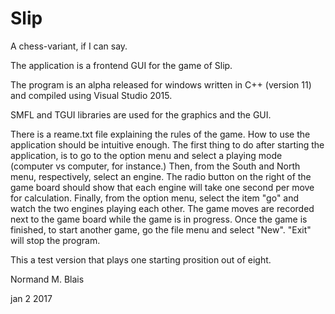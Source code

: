 # Slip
A chess-variant, if I can say. 

The application is a frontend GUI for the game of Slip.

The program is an alpha released for windows written in C++ (version 11) and compiled using Visual Studio 2015.

SMFL and TGUI libraries are used for the graphics and the GUI.

There is a reame.txt file explaining the rules of the game. How to use the application should be intuitive enough.
The first thing to do after starting the application, is to go to the option menu and select a playing mode 
(computer vs computer, for instance.) Then, from the South and North menu, respectively, select an engine.
The radio button on the right of the game board should show that each engine will take one second per move for 
calculation. Finally, from the option menu, select the item "go" and watch the two engines playing each other.
The game moves are recorded next to the game board while the game is in progress. Once the game is finished,
to start another game, go the file menu and select "New". "Exit" will stop the program.

This a test version that plays one starting prosition out of eight.


Normand M. Blais

jan 2 2017






